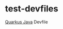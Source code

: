 # test-devfiles

[Quarkus Java](https://registry.devfile.io/viewer/devfiles/community/java-quarkus) Devfile